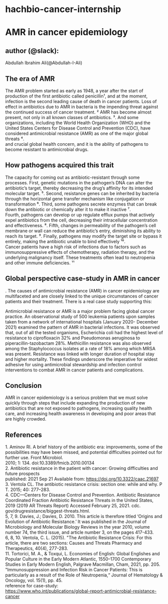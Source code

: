 # hachbio-cancer-internship

# AMR in cancer epidemiology

## author (@slack):

Abdullah Ibrahim Ali(@Abdullah-I-Ali)

## The era of AMR

The AMR problem started as early as 1948, a year after the start of production of the first antibiotic called penicillin¹, and at the moment, infection is the second leading cause of death in cancer patients. Loss of effect in antibiotics due to AMR in bacteria is the impending threat against the continued success of cancer treatment. ² AMR has become almost present, not only in all known classes of antibiotics. ³. And some organizations, including the World Health Organization (WHO) and the United States Centers for Disease Control and Prevention (CDC), have considered antimicrobial resistance (AMR) as one of the major global threats ⁴.  
and  crucial global health concern, and it is the ability of pathogens to become resistant to antimicrobial drugs.

##    How pathogens acquired this trait

The capacity for coming out as antibiotic-resistant through some processes. First, genetic mutations in the pathogen’s DNA can alter the antibiotic’s target, thereby decreasing the drug’s affinity for its intended molecular target. ⁵. Second, resistance genes can be inherited by bacteria through the horizontal gene transfer mechanism like conjugation or transformation ⁶. Third, some pathogens secrete enzymes that can break down the antibiotic or chemically alter it to make it inactive ⁷.   
Fourth, pathogens can develop or up regulate efflux pumps that actively expel antibiotics from the cell, decreasing their intracellular concentration and effectiveness. ⁸. Fifth, changes in permeability of the pathogen’s cell membrane or wall can reduce the antibiotic’s entry, diminishing its ability to reach its target. ⁹. Finally, pathogens may modify the target site or bypass it entirely, making the antibiotic unable to bind effectively  ¹⁰.  
Cancer patients have a high risk of infections due to factors such as immunosuppressive effects of chemotherapy, radiation therapy, and the underlying malignancy itself. These treatments often lead to neutropenia and other immune deficiencies. ¹¹

## Global perspective case-study in AMR in cancer

. The causes of antimicrobial resistance (AMR) in cancer epidemiology are multifaceted and are closely linked to the unique circumstances of cancer patients and their treatment. There is a real case study supporting this: 

Antimicrobial resistance or AMR is a major problem facing global cancer practice. An observational study of 500 leukemia patients upon samples taken from a network of international hospitals (January 2020- December 2021\) examined the pattern of AMR in bacterial infections. It was observed that, out of all the tested organisms, Escherichia coli had the highest level of resistance to ciprofloxacin 32% and Pseudomonas aeruginosa to piperacillin-tazobactam 28%. Methicillin resistance was also observed among the Staphylococcus isolates at a rate of 18% among which MRSA was present. Resistance was linked with longer duration of hospital stay and higher mortality. These findings underscore the imperative for widest adhesive for using antimicrobial stewardship and infection control interventions to combat AMR in cancer patients and complications.

## Conclusion

AMR in cancer epidemiology is a serious problem that we must solve quickly through steps that include expanding the production of new antibiotics that are not exposed to pathogens, increasing quality health care, and increasing health awareness in developing and poor areas that are highly crowded.

## References

1\. Aminov RI. A brief history of the antibiotic era: improvements, some of the possibilities may have been missed, and potential difficulties pointed out for further use. Front Microbiol.  
2010; 1: 134\. doi:10.3389/fmicb.2010.00134  
2\. Antibiotic resistance in the patient with cancer: Growing difficulties and future prospects  
published: 2021 Sep 21 Available from: https://doi.org/10.3322/caac.21697  
3\. Ventola CL. The antibiotic resistance crisis: section one: while and why. P T. 2015; 40: 277–283.  
4\. CDC—Centers for Disease Control and Prevention. Antibiotic Resistance Coordinated Fraction Antibiotic Resistance Threats in the United States, 2019 (2019 AR Threats Report) Accessed February 25, 2021\. cdc. gov/drugresistance/biggest-threats.html.  
5, 7, 9\. Davies, J.; Davies, D. 2010\. This article is therefore titled ‘Origins and Evolution of Antibiotic Resistance.’ It was published in the Journal of Microbiology and Molecular Biology Reviews in the year 2010, volume number 74, the third issue, and article number 3, on the pages 417-433.  
6, 8, 10\. Ventola, C. L. (2015). "The Antibiotic Resistance Crisis: For this article, there are two sections: Causes and Threats Pharmacy and Therapeutics, 40(4), 277-283.  
11\. Tortorici, M. A., & Toxqui, L. Economies of English: Global Englishes and Popular Culture in the Early Modern Atlantic, 1550–1700 Contemporary Studies in Early Modern English, Palgrave Macmillan, Cham, 2021, pp. 205\. "Immunosuppression and Infection Risk in Cancer Patients: This is particularly as a result of the Role of Neutropenia,“ Journal of Hematology & Oncology, vol. 15(1), pp. 45\.  
reference for case-study:  
https://www.who.int/publications/global-report-antimicrobial-resistance-cancer

